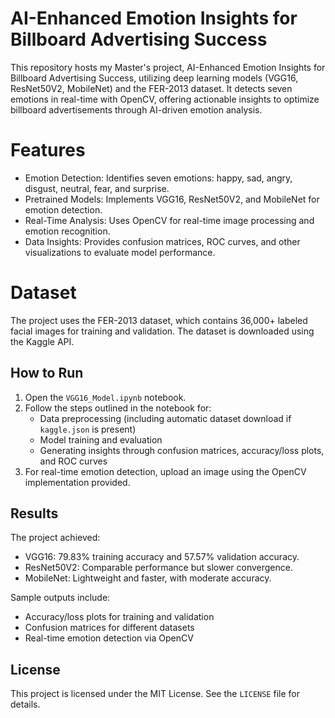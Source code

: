 # AI-Enhanced Emotion Insights for Billboard Advertising Success
This repository hosts my Master's project, AI-Enhanced Emotion Insights for Billboard Advertising Success, utilizing deep learning models (VGG16, ResNet50V2, MobileNet) and the FER-2013 dataset. It detects seven emotions in real-time with OpenCV, offering actionable insights to optimize billboard advertisements through AI-driven emotion analysis.

# Features
- Emotion Detection: Identifies seven emotions: happy, sad, angry, disgust, neutral, fear, and surprise.
- Pretrained Models: Implements VGG16, ResNet50V2, and MobileNet for emotion detection.
- Real-Time Analysis: Uses OpenCV for real-time image processing and emotion recognition.
- Data Insights: Provides confusion matrices, ROC curves, and other visualizations to evaluate model performance.

# Dataset
The project uses the FER-2013 dataset, which contains 36,000+ labeled facial images for training and validation. The dataset is downloaded using the Kaggle API.

## How to Run
1. Open the `VGG16_Model.ipynb` notebook.
2. Follow the steps outlined in the notebook for:
   - Data preprocessing (including automatic dataset download if `kaggle.json` is present)
   - Model training and evaluation
   - Generating insights through confusion matrices, accuracy/loss plots, and ROC curves
3. For real-time emotion detection, upload an image using the OpenCV implementation provided.

## Results
The project achieved:
- VGG16: 79.83% training accuracy and 57.57% validation accuracy.
- ResNet50V2: Comparable performance but slower convergence.
- MobileNet: Lightweight and faster, with moderate accuracy.

Sample outputs include:
- Accuracy/loss plots for training and validation
- Confusion matrices for different datasets
- Real-time emotion detection via OpenCV

## License
This project is licensed under the MIT License. See the `LICENSE` file for details.
